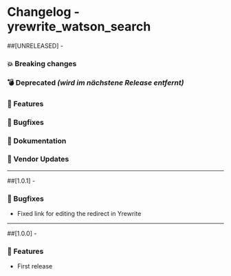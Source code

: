 # Changelog - yrewrite_watson_search

##[UNRELEASED] - 
### 💥 Breaking changes

### 💣 Deprecated *(wird im nächstene Release entfernt)*

### 🚀 Features

### 🐛 Bugfixes

### 📄 Dokumentation

### 📎 Vendor Updates

 ---

##[1.0.1] -
### 🐛 Bugfixes
* Fixed link for editing the redirect in Yrewrite

 ---

##[1.0.0] - 
### 🚀 Features
* First release